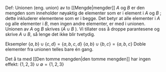 Def:
Unionen (eng. union) av to [[Mengde|mengder]] $A$ og $B$ er den mengden som inneholder nøyaktig de elementer som er i element i $A$ og $B$ ; dette inkluderer elementene som er i begge. Det betyr at alle elementer i $A$ og alle elementer i $B$, men ingen andre elementer, er med i unionen. Unionen av $A$ og $B$ skrives ($A\cup B$ ). Vi tillater oss å droppe parantesene og skrive $A\cup B$, så lenge det ikke blir tvetydig.

Eksempler
$\{a,b\}\cup\{c,d\}=\{a,b,c,d\}$
$\{a,b\}\cup\{b,c\}=\{a,b,c\}$
Doble elementer fra unionen telles bare én gang.

Det å ta med [[Den tomme mengden|den tomme mengden]] har ingen effekt:
$\{1,2,3\}\cup\emptyset=\{1,2,3\}$

